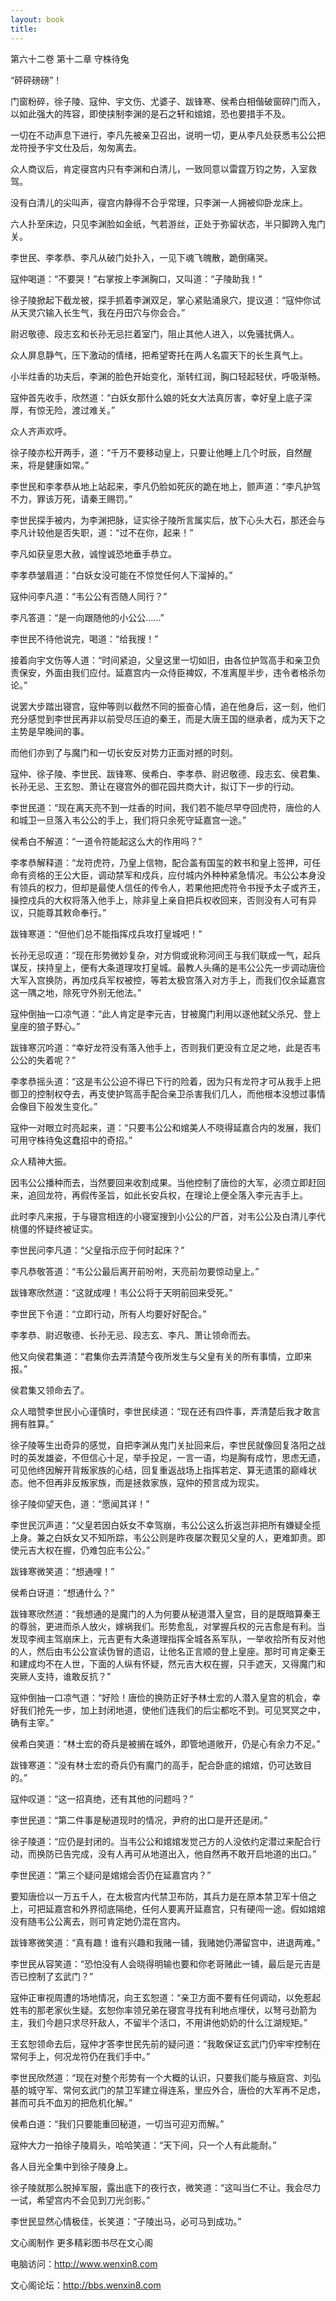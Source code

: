 ```yaml
---
layout: book
title:
---
```

第六十二卷 第十二章 守株待兔

“砰砰磅磅”！

门窗粉碎，徐子陵、寇仲、宇文伤、尤婆子、跋锋寒、侯希白相偕破窗碎门而入，以如此强大的阵容，即使挟制李渊的是石之轩和婠婠，恐也要措手不及。

一切在不动声息下进行，李凡先被亲卫召出，说明一切，更从李凡处获悉韦公公把龙符授予宇文仕及后，匆匆离去。

众人商议后，肯定寑宫内只有李渊和白清儿，一致同意以雷霆万钧之势，入室救驾。

没有白清儿的尖叫声，寑宫内静得不合乎常理，只李渊一人拥被仰卧龙床上。

六人扑至床边，只见李渊脸如金纸，气若游丝，正处于弥留状态，半只脚跨入鬼门关。

李世民、李孝恭、李凡从破门处扑入，一见下魂飞魄散，跪倒痛哭。

寇仲喝道：“不要哭！”右掌按上李渊胸口，又叫道：“子陵助我！”

徐子陵掀起下截龙被，探手抓着李渊双足，掌心紧贴涌泉穴，提议道：“寇仲你试从天灵穴输入长生气，我在丹田穴与你会合。”

尉迟敬德、段志玄和长孙无忌拦着室门，阻止其他人进入，以免骚扰俩人。

众人屏息静气，压下激动的情绪，把希望寄托在两人名震天下的长生真气上。

小半炷香的功夫后，李渊的脸色开始变化，渐转红润，胸口轻起轻伏，呼吸渐畅。

寇仲首先收手，欣然道：“白妖女那什么娘的奼女大法真厉害，幸好皇上底子深厚，有惊无险，渡过难关。”

众人齐声欢呼。

徐子陵亦松开两手，道：“千万不要移动皇上，只要让他睡上几个时辰，自然醒来，将是健康如常。”

李世民和李孝恭从地上站起来，李凡仍脸如死灰的跪在地上，颤声道：“李凡护驾不力，罪该万死，请秦王赐罚。”

李世民探手被内，为李渊把脉，证实徐子陵所言属实后，放下心头大石，那还会与李凡计较他是否失职，道：“过不在你，起来！”

李凡如获皇恩大赦，诚惶诚恐地垂手恭立。

李孝恭皱眉道：“白妖女没可能在不惊觉任何人下溜掉的。”

寇仲问李凡道：“韦公公有否随人同行？”

李凡答道：“是一向跟随他的小公公……”

李世民不待他说完，喝道：“给我搜！”

接着向宇文伤等人道：“时间紧迫，父皇这里一切如旧，由各位护驾高手和亲卫负责保安，外面由我们应付。延嘉宫内一众侍臣裨奴，不准离屋半步，违令者格杀勿论。”

说罢大步踏出寝宫，寇仲等则以截然不同的振奋心情，追在他身后，这一刻，他们充分感觉到李世民再非以前受尽压迫的秦王，而是大唐王国的继承者，成为天下之主势是早晚间的事。

而他们亦到了与魔门和一切长安反对势力正面对撼的时刻。

寇仲、徐子陵、李世民、跋锋寒、侯希白、李孝恭、尉迟敬德、段志玄、侯君集、长孙无忌、王玄恕、萧让在寝宫外的御花园共商大计，拟订下一步的行动。

李世民道：“现在离天亮不到一炷香的时间，我们若不能尽早夺回虎符，唐俭的人和城卫一旦落入韦公公的手上，我们将只余死守延嘉宫一途。”

侯希白不解道：“一道令符能起这么大的作用吗？”

李孝恭解释道：“龙符虎符，乃皇上信物，配合盖有国玺的敕书和皇上签押，可任命有资格的王公大臣，调动禁军和戍兵，应付城内外种种紧急情况。韦公公本身没有领兵的权力，但却是最使人信任的传令人，若果他把虎符令书授予太子或齐王，操控戍兵的大权将落入他手上，除非皇上亲自把兵权收回来，否则没有人可有异议，只能尊其敕命奉行。”

跋锋寒道：“但他们总不能指挥戍兵攻打皇城吧！”

长孙无忌叹道：“现在形势微妙复杂，对方倘或讹称河间王与我们联成一气，起兵谋反，挟持皇上，便有大条道理攻打皇城。最教人头痛的是韦公公先一步调动唐俭大军入宫换防，再加戍兵军权被控，等若太极宫落入对方手上，而我们仅余延嘉宫这一隅之地，除死守外别无他法。”

寇仲倒抽一口凉气道：“此人肯定是李元吉，甘被魔门利用以遂他弑父杀兄、登上皇座的狼子野心。”

跋锋寒沉吟道：“幸好龙符没有落入他手上，否则我们更没有立足之地，此是否韦公公的失着呢？”

李孝恭摇头道：“这是韦公公迫不得已下行的险着，因为只有龙符才可从我手上把御卫的控制权夺去，再支使护驾高手配合亲卫杀害我们几人，而他根本没想过事情会像目下般发生变化。”

寇仲一对眼立时亮起来，道：“只要韦公公和婠美人不晓得延嘉合内的发展，我们可用守株待兔这蠢招中的奇招。”

众人精神大振。

因韦公公播种而去，当然要回来收割成果。当他控制了唐俭的大军，必须立即赶回来，追回龙符，再假传圣旨，如此长安兵权，在理论上便全落入李元吉手上。

此时李凡来报，于与寝宫相连的小寝室搜到小公公的尸首，对韦公公及白清儿李代桃僵的怀疑终被证实。

李世民问李凡道：“父皇指示应于何时起床？”

李凡恭敬答道：“韦公公最后离开前吩咐，天亮前勿要惊动皇上。”

跋锋寒欣然道：“这就成哩！韦公公将于天明前回来受死。”

李世民下令道：“立即行动，所有人均要好好配合。”

李孝恭、尉迟敬德、长孙无忌、段志玄、李凡、萧让领命而去。

他又向侯君集道：“君集你去弄清楚今夜所发生与父皇有关的所有事情，立即来报。”

侯君集又领命去了。

众人暗赞李世民小心谨慎时，李世民续道：“现在还有四件事，弄清楚后我才敢言拥有胜算。”

徐子陵等生出奇异的感觉，自把李渊从鬼门关扯回来后，李世民就像回复洛阳之战时的英发雄姿，不但信心十足，举手投足，一言一语，均是胸有成竹，思虑无遗，可见他终因解开背叛家族的心结，回复重返战场上指挥若定、算无遗策的巅峰状态。他不但再非反叛家族，而是拯救家族，寇仲的预言成为现实。

徐子陵仰望天色，道：“愿闻其详！”

李世民沉声道：“父皇若因白妖女不幸驾崩，韦公公这么折返岂非把所有嫌疑全揽上身。兼之白妖女又不知所踪，韦公公则是昨夜屡次觐见父皇的人，更难卸责。即使元吉大权在握，仍难包庇韦公公。”

跋锋寒微笑道：“想通哩！”

侯希白讶道：“想通什么？”

跋锋寒欣然道：“我想通的是魔门的人为何要从秘道潜入皇宫，目的是既暗算秦王的尊翁，更进而杀人放火，嫁祸我们。形势愈乱，对掌握兵权的元吉愈是有利。当发现李阀主驾崩床上，元吉更有大条道理指挥全城各系军队，一举收拾所有反对他的人，然后由韦公公宣读伪冒的遗诏，让他名正言顺的登上皇座。那时可肯定秦王和建成均不在人世，下面的人纵有怀疑，然元吉大权在握，只手遮天，又得魔门和突厥人支持，谁敢反抗？”

寇仲倒抽一口凉气道：“好险！唐俭的换防正好予林士宏的人潜入皇宫的机会，幸好我们抢先一步，加上封闭地道，使他们连我们的后尘都吃不到。可见冥冥之中，确有主宰。”

侯希白笑道：“林士宏的奇兵是被搁在城外，即管地道敞开，仍是心有余力不足。”

跋锋寒道：“没有林士宏的奇兵仍有魔门的高手，配合卧底的婠婠，仍可达致目的。”

寇仲叹道：“这一招真绝，还有其他的问题吗？”

李世民道：“第二件事是秘道现时的情况，尹府的出口是开还是闭。”

徐子陵道：“应仍是封闭的。当韦公公和婠婠发觉己方的人没依约定潜过来配合行动，而换防已告完成，没有人再可从地道出入，他自然再不敢开启地道的出口。”

李世民道：“第三个疑问是婠婠会否仍在延嘉宫内？”

要知唐俭以一万五千人，在太极宫内代禁卫布防，其兵力是在原本禁卫军十倍之上，可把延嘉宫和外界彻底隔绝，任何人要离开延嘉宫，只有硬闯一途。假如婠婠没有随韦公公离去，则可肯定她仍混在宫内。

跋锋寒微笑道：“真有趣！谁有兴趣和我赌一铺，我赌她仍滞留宫中，进退两难。”

李世民从容笑道：“恐怕没有人会晓得明输也要和你老哥赌此一铺，最后是元吉是否已控制了玄武门？”

寇仲正审视周遭的场地情况，向王玄恕道：“亲卫方面不要有任何调动，以免惹起姓韦的那老家伙生疑。玄恕你率领兄弟在寝宫寻找有利地点埋伏，以弩弓劲箭为主，我们今趟只求尽歼敌人，不留半个活口，不用讲他奶奶的什么江湖规矩。”

王玄恕领命去后，寇仲才答李世民先前的疑问道：“我敢保证玄武门仍牢牢控制在常何手上，何况龙符仍在我们手中。”

李世民欣然道：“现在对整个形势有一个大概的认识，只要我们能与掖庭宫、刘弘基的城守军、常何玄武门的禁卫军建立得连系，里应外合，唐俭的大军再不足虑，甚而可兵不血刃的把危机化解。”

侯希白道：“我们只要能重回秘道，一切当可迎刃而解。”

寇仲大力一拍徐子陵肩头，哈哈笑道：“天下间，只一个人有此能耐。”

各人目光全集中到徐子陵身上。

徐子陵就那么脱掉军服，露出底下的夜行衣，微笑道：“这叫当仁不让。我会尽力一试，希望宫内不会见到刀光剑影。”

李世民显然心情极佳，长笑道：“子陵出马，必可马到成功。”

文心阁制作 更多精彩图书尽在文心阁

电脑访问：http://www.wenxin8.com

文心阁论坛：http://bbs.wenxin8.com